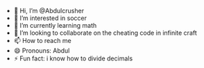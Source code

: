 - 👋 Hi, I’m @Abdulcrusher
- 👀 I’m interested in soccer
- 🌱 I’m currently learning math
- 💞️ I’m looking to collaborate on the cheating code in infinite craft
- 📫 How to reach me 
- 😄 Pronouns: Abdul
- ⚡ Fun fact: i know how to divide decimals

<!---
Abdulcrusher/Abdulcrusher is a ✨ special ✨ repository because its `README.md` (this file) appears on your GitHub profile.
You can click the Preview link to take a look at your changes.
--->
